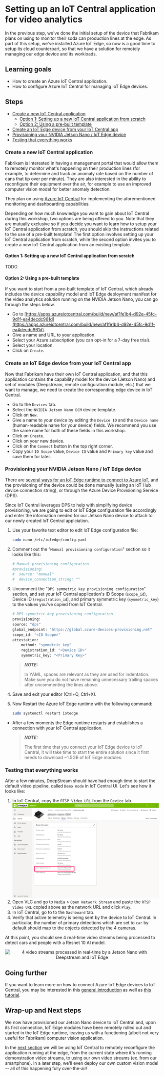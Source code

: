 # Setting up an IoT Central application for video analytics <!-- omit in toc -->

In the previous step, we've done the initial setup of the device that Fabrikam plans on using to monitor their soda can production lines at the edge. As part of this setup, we've installed Azure IoT Edge, so now is a good time to setup its cloud counterpart, so that we have a solution for remotely managing our edge device and its workloads.

## Learning goals <!-- omit in toc -->

- How to create an Azure IoT Central application.
- How to configure Azure IoT Central for managing IoT Edge devices.

## Steps <!-- omit in toc -->

- [Create a new IoT Central application](#create-a-new-iot-central-application)
  - [Option 1: Setting up a new IoT Central application from scratch](#option-1-setting-up-a-new-iot-central-application-from-scratch)
  - [Option 2: Using a pre-built template](#option-2-using-a-pre-built-template)
- [Create an IoT Edge device from your IoT Central app](#create-an-iot-edge-device-from-your-iot-central-app)
- [Provisioning your NVIDIA Jetson Nano / IoT Edge device](#provisioning-your-nvidia-jetson-nano--iot-edge-device)
- [Testing that everything works](#testing-that-everything-works)

### Create a new IoT Central application

Fabrikam is interested in having a management portal that would allow them to remotely monitor what's happening on their production lines (for example, to determine and track an anomaly rate based on the number of cans that tip over per minute). They are also interested in the ability to reconfigure their equipment over the air, for example to use an improved computer vision model for better anomaly detection.

They plan on using [Azure IoT Central](http://azureiotcentral.com/) for implementing the aforementioned monitoring and dashboarding capabilities.

Depending on how much knowledge you want to gain about IoT Central during this workshop, two options are being offered to you. Note that they are mutually exclusive so if you decide you want to learn how to setup your IoT Central application from scratch, you should skip the instructions related to the use of a pre-built template! The first option involves setting up your IoT Central application from scratch, while the second option invites you to create a new IoT Central application from an existing template.

#### Option 1: Setting up a new IoT Central application from scratch

TODO.

#### Option 2: Using a pre-built template

If you want to start from a pre-built template of IoT Central, which already includes the device capability model and IoT Edge deployment manifest for the video analytics solution running on the NVIDIA Jetson Nano, you can go through the steps below.

- Go to [https://apps.azureiotcentral.com/build/new/af1fe1b4-d92e-45fc-9d1f-ea4decdc961d](https://apps.azureiotcentral.com/build/new/af1fe1b4-d92e-45fc-9d1f-ea4decdc961d).
- Give a name and URL to your application.
- Select your Azure subscription (you can opt-in for a 7-day free trial).
- Select your location.
- Click on `Create`.

### Create an IoT Edge device from your IoT Central app

Now that Fabrikam have their own IoT Central application, and that this application contains the capability model for the device (Jetson Nano) and set of modules (Deepstream, remote configuration module, etc.) that we want to manage, we need to create the corresponding edge device in IoT Central.

- Go to the `Devices` tab.
- Select the `NVIDIA Jetson Nano DCM` device template.
- Click on `New`.
- Give a name to your device by editing the `Device ID` and the `Device name` (human-readable name for your device) fields. We recommend you use the same name for both of these fields in this workshop.
- Click on `Create`.
- Click on your new device.
- Click on the `Connect` button in the top right corner.
- Copy your `ID Scope` value, `Device ID` value and `Primary key` value and save them for later.

### Provisioning your NVIDIA Jetson Nano / IoT Edge device

There are [several ways for an IoT Edge runtime to connect to Azure IoT](https://docs.microsoft.com/azure/iot-edge/how-to-install-iot-edge-linux#configure-the-security-daemon), and the provisioning of the device could be done manually (using an IoT Hub device connection string), or through the Azure Device Provisioning Service (DPS).

Since IoT Central leverages DPS to help with simplifying device provisioning, we are going to edit or IoT Edge configuration file accordingly and enter the information needed for our Jetson Nano device to attach to our newly created IoT Central applciation.

1. Use your favorite text editor to edit IoT Edge configuration file:

    ```bash
    sudo nano /etc/iotedge/config.yaml
    ```

2. Comment out the "`Manual provisioning configuration`" section so it looks like this:

    ```bash
    # Manual provisioning configuration
    #provisioning:
    #  source: "manual"
    #  device_connection_string: ""
    ```

3. Uncomment the "`DPS symmetric key provisioning configuration`" section, and set your IoT Central application's ID Scope (`scope_id`), Device ID (`registration_id`), and primary symmetric key (`symmetric_key`) to the values you've copied from IoT Central.

    ```bash
    # DPS symmetric key provisioning configuration
    provisioning:
    source: "dps"
    global_endpoint: "https://global.azure-devices-provisioning.net"
    scope_id: "<ID Scope>"
    attestation:
        method: "symmetric_key"
        registration_id: "<Device ID>"
        symmetric_key: "<Primary Key>"
    ```


    > **_NOTE:_**  
    >
    > In YAML, spaces are relevant as they are used for indentation. Make sure you do not have remaining unnecessary trailing spaces after uncommenting the lines above.

4. Save and exit your editor (Ctrl+O, Ctrl+X).

5. Now Restart the Azure IoT Edge runtime with the following command:

    ```bash
    sudo systemctl restart iotedge
    ```

- After a few moments the Edge runtime restarts and establishes a connection with your IoT Central application.

    > **_NOTE:_**  
    >
    > The first time that you connect your IoT Edge device to IoT Central, it will take time to start the entire solution since it first needs to download ~1.5GB of IoT Edge modules.

### Testing that everything works

After a few minutes, DeepStream should have had enough time to start the default video pipeline, called `Demo mode` in IoT Central UI. Let's see how it looks like:

1. In IoT Central, copy the `RTSP Video URL` from the `Device` tab.  
  ![](assets/iot-central-rtsp-url.png)
2. Open VLC and go to `Media` > `Open Network Stream` and paste the `RTSP Video URL` copied above as the network URL and click `Play`.
3. In IoT Central, go to to the `Dashboard` tab.
4. Verify that active telemetry is being sent by the device to IoT Central. In particular, the number of primary detections which are set to `car` by default should map to the objects detected by the 4 cameras.

At this point, you should see 4 real-time video streams being processed to detect cars and people with a Resnet 10 AI model.

<p style="text-align:center;"><img src="./assets/4-rtsp-streams-processed-animation.gif" alt="4 video streams processed in real-time by a Jetson Nano with Deepstream and IoT Edge"></p>

## Going further <!-- omit in toc -->

If you want to learn more on how to connect Azure IoT Edge devices to IoT Central, you may be interested in this [general introduction](https://docs.microsoft.com/en-us/azure/iot-central/core/concepts-iot-edge) as well as [this tutorial](https://docs.microsoft.com/en-us/azure/iot-central/core/tutorial-add-edge-as-leaf-device).

## Wrap-up and Next steps <!-- omit in toc -->

We now have provisioned our Jetson Nano device to IoT Central and, upon its first connection, IoT Edge modules have been remotely rolled out and started in the IoT Edge runtime, leaving us with a functioning (albeit not very useful for Fabrikam) computer vision application.

In the [next section](../step-003-remotely-operating/) we will be using IoT Central to remotely reconfigure the application running at the edge, from the current state where it's running demonstration video streams, to using our own video streams (ex. from our smartphone). In a later step, we'll even deploy our own custom vision model -- all of this happening fully over-the-air!
